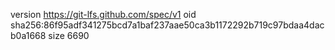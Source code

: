 version https://git-lfs.github.com/spec/v1
oid sha256:86f95adf341275bcd7a1baf237aae50ca3b1172292b719c97bdaa4dacb0a1668
size 6690
